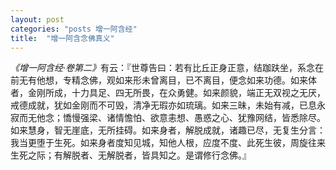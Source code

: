 ```yaml
---
layout: post
categories: "posts 增一阿含经"
title:  "增一阿含念佛真义"
---
```

<cite>《增一阿含经·卷第二》</cite>有云：『世尊告曰：若有比丘正身正意，结跏趺坐，系念在前无有他想，专精念佛，观如来形未曾离目，已不离目，便念如来功德。如来体者，金刚所成，十力具足、四无所畏，在众勇健。如来颜貌，端正无双视之无厌，戒德成就，犹如金刚而不可毁，清净无瑕亦如琉璃。如来三昧，未始有减，已息永寂而无他念；憍慢强梁、诸情憺怕、欲意恚想、愚惑之心、犹豫网结，皆悉除尽。如来慧身，智无崖底，无所挂碍。如来身者，解脱成就，诸趣已尽，无复生分言：我当更堕于生死。如来身者度知见城，知他人根，应度不度、此死生彼，周旋往来生死之际；有解脱者、无解脱者，皆具知之。是谓修行念佛。』
